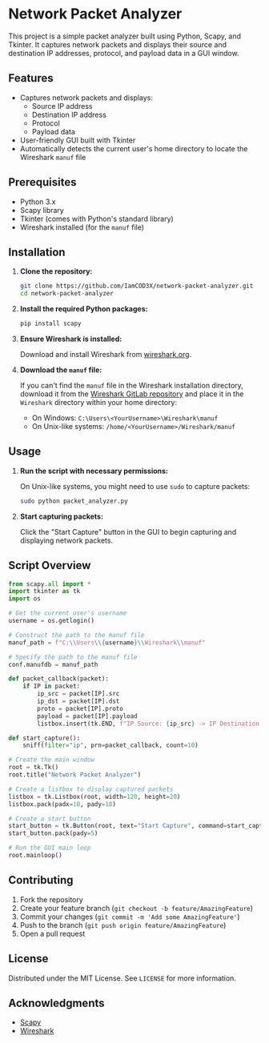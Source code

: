 # Network Packet Analyzer

This project is a simple packet analyzer built using Python, Scapy, and Tkinter. It captures network packets and displays their source and destination IP addresses, protocol, and payload data in a GUI window.

## Features

- Captures network packets and displays:
  - Source IP address
  - Destination IP address
  - Protocol
  - Payload data
- User-friendly GUI built with Tkinter
- Automatically detects the current user's home directory to locate the Wireshark `manuf` file

## Prerequisites

- Python 3.x
- Scapy library
- Tkinter (comes with Python's standard library)
- Wireshark installed (for the `manuf` file)

## Installation

1. **Clone the repository:**

   ```bash
   git clone https://github.com/IamCOD3X/network-packet-analyzer.git
   cd network-packet-analyzer
   ```

2. **Install the required Python packages:**

   ```bash
   pip install scapy
   ```

3. **Ensure Wireshark is installed:**

   Download and install Wireshark from [wireshark.org](https://www.wireshark.org/).

4. **Download the `manuf` file:**

   If you can't find the `manuf` file in the Wireshark installation directory, download it from the [Wireshark GitLab repository](https://gitlab.com/wireshark/wireshark/-/raw/master/manuf) and place it in the `Wireshark` directory within your home directory:
   
   - On Windows: `C:\Users\<YourUsername>\Wireshark\manuf`
   - On Unix-like systems: `/home/<YourUsername>/Wireshark/manuf`

## Usage

1. **Run the script with necessary permissions:**

   On Unix-like systems, you might need to use `sudo` to capture packets:

   ```bash
   sudo python packet_analyzer.py
   ```

2. **Start capturing packets:**

   Click the "Start Capture" button in the GUI to begin capturing and displaying network packets.

## Script Overview

```python
from scapy.all import *
import tkinter as tk
import os

# Get the current user's username
username = os.getlogin()

# Construct the path to the manuf file
manuf_path = f"C:\\Users\\{username}\\Wireshark\\manuf"

# Specify the path to the manuf file
conf.manufdb = manuf_path

def packet_callback(packet):
    if IP in packet:
        ip_src = packet[IP].src
        ip_dst = packet[IP].dst
        proto = packet[IP].proto
        payload = packet[IP].payload
        listbox.insert(tk.END, f"IP Source: {ip_src} -> IP Destination: {ip_dst}, Protocol: {proto}, Payload: {payload}")

def start_capture():
    sniff(filter="ip", prn=packet_callback, count=10)

# Create the main window
root = tk.Tk()
root.title("Network Packet Analyzer")

# Create a listbox to display captured packets
listbox = tk.Listbox(root, width=120, height=20)
listbox.pack(padx=10, pady=10)

# Create a start button
start_button = tk.Button(root, text="Start Capture", command=start_capture)
start_button.pack(pady=5)

# Run the GUI main loop
root.mainloop()
```

## Contributing

1. Fork the repository
2. Create your feature branch (`git checkout -b feature/AmazingFeature`)
3. Commit your changes (`git commit -m 'Add some AmazingFeature'`)
4. Push to the branch (`git push origin feature/AmazingFeature`)
5. Open a pull request

## License

Distributed under the MIT License. See `LICENSE` for more information.

## Acknowledgments

- [Scapy](https://scapy.net/)
- [Wireshark](https://www.wireshark.org/)
